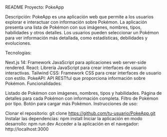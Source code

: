 README
Proyecto: PokeApp

Descripción: PokeApp es una aplicación web que permite a los usuarios explorar e interactuar con información sobre Pokémon. La aplicación presenta una lista de Pokémon con sus imágenes, nombres, tipos, habilidades y otros detalles. Los usuarios pueden seleccionar un Pokémon para ver información más detallada, como estadísticas, debilidades y evoluciones.

Tecnologías:

Next.js 14: Framework JavaScript para aplicaciones web server-side rendered.
React: Librería JavaScript para crear interfaces de usuario interactivas.
Tailwind CSS: Framework CSS para crear interfaces de usuario con estilo.
PokeAPI: API RESTful que proporciona información sobre Pokémon.
Funcionalidades:

Listado de Pokémon con imágenes, nombres, tipos y habilidades.
Página de detalles para cada Pokémon con información completa.
Filtro de Pokémon por tipo.
Botón para cargar más Pokémon.
Instrucciones de uso:

Clonar el repositorio: git clone https://github.com/tu-usuario/PokeApp.git
Instalar las dependencias: npm install
Iniciar la aplicación en modo desarrollo: npm run dev
Acceder a la aplicación en el navegador: http://localhost:3000